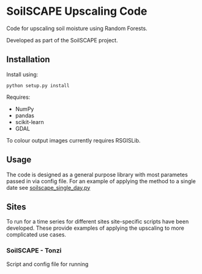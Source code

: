# SoilSCAPE Upscaling Code #

Code for upscaling soil moisture using Random Forests.

Developed as part of the SoilSCAPE project.

## Installation ##

Install using:
```
python setup.py install
```

Requires:

* NumPy
* pandas
* scikit-learn
* GDAL

To colour output images currently requires RSGISLib.

## Usage ##

The code is designed as a general purpose library with most parametes passed in via config file.
For an example of applying the method to a single date see [soilscape_single_day.py](examples/soilscape_single_day.py)

## Sites ##

To run for a time series for different sites site-specific scripts have been developed. These provide examples of applying the upscaling to more complicated use cases.

### SoilSCAPE - Tonzi ##

Script and config file for running 
